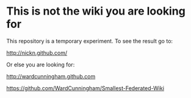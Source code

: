 This is not the wiki you are looking for
========================================

This repository is a temporary experiment.
To see the result go to:

http://nickn.github.com/

Or else you are looking for:

http://wardcunningham.github.com

https://github.com/WardCunningham/Smallest-Federated-Wiki

